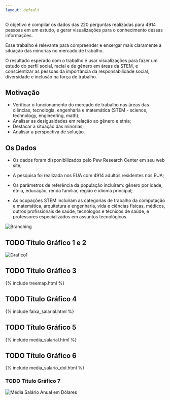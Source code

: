 ```yaml
---
layout: default
---
```


O objetivo é compilar os dados das 220 perguntas realizadas para 4914 pessoas em um estudo, e gerar visualizações para o conhecimento dessas informações.

Esse trabalho é relevante para compreender e enxergar mais claramente a situação das minorias no mercado de trabalho.

O resultado esperado com o trabalho é usar visualizações para fazer um estudo do perfil social, racial e de gênero em áreas da STEM, e conscientizar as pessoas da importância da responsabilidade social, diversidade e inclusão na força de trabalho.

## Motivação

- Verificar o funcionamento do mercado de trabalho nas áreas das ciências, tecnologia, engenharia e matemática (STEM - science, technology, engineering, math);
- Analisar as desigualdades em relação ao gênero e etnia;
- Destacar a situação das minorias;
- Analisar a perspectiva de solução.


## Os Dados

- Os dados foram disponibilizados pelo Pew Research Center em seu web site;

- A pesquisa foi realizada nos EUA com 4914 adultos residentes nos EUA;

- Os parâmetros de referência da população incluíram: gênero por idade, etnia, educação, renda familiar, região e idioma principal;

- As ocupações STEM incluíram as categorias de trabalho da computação e matemática, arquitetura e engenharia, vida e ciências físicas, médicos, outros profissionais de saúde, tecnólogos e técnicos de saúde, e professores especializados em assuntos tecnológicos.

![Branching](https://guides.github.com/activities/hello-world/branching.png)


## TODO Título Gráfico 1 e 2

![Grafico1](https://github.com/ricardobf/ricardobf.me/blob/visualizacao_de_dados/trabalho_final/_includes/graficos_juntos.png)

## TODO Título Gráfico 3

{% include treemap.html %}

## TODO Título Gráfico 4

{% include faixa_salarial.html %}

## TODO Título Gráfico 5

{% include media_salarial.html %}

## TODO Título Gráfico 6

{% include media_salario_dol.html %}

### TODO Título Gráfico 7

![Média Salário Anual em Dólares](https://github.com/ricardobf/ricardobf.me/blob/visualizacao_de_dados/trabalho_final/_includes/ultimo.png)